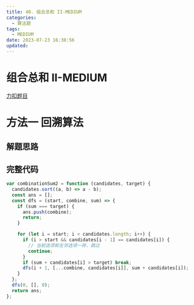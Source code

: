 ```yaml
---
title: 40. 组合总和 II-MEDIUM
categories:
  - 算法题
tags:
  - MEDIUM
date: 2023-07-23 16:38:56
updated:
---
```


# 组合总和 II-MEDIUM

[力扣题目](https://leetcode.cn/problems/combination-sum-ii/)

# 方法一 回溯算法

## 解题思路

## 完整代码

```javascript
var combinationSum2 = function (candidates, target) {
  candidates.sort((a, b) => a - b);
  const ans = [];
  const dfs = (start, combine, sum) => {
    if (sum === target) {
      ans.push(combine);
      return;
    }

    for (let i = start; i < candidates.length; i++) {
      if (i > start && candidates[i - 1] == candidates[i]) {
        // 当前选项和左邻选项一样，跳过
        continue;
      }
      if (sum + candidates[i] > target) break;
      dfs(i + 1, [...combine, candidates[i]], sum + candidates[i]);
    }
  };
  dfs(0, [], 0);
  return ans;
};
```
